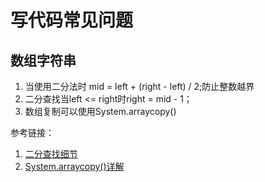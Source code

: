 # 写代码常见问题

## 数组字符串

1. 当使用二分法时 mid = left + (right - left) / 2;防止整数越界
2.  二分查找当left <= right时right = mid - 1；
3. 数组复制可以使用System.arraycopy()

参考链接：

1. [二分查找细节](https://zhuanlan.zhihu.com/p/79553968)
2. [System.arraycopy()详解](https://segmentfault.com/a/1190000009922279)

